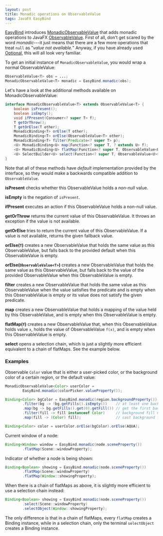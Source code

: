 ```yaml
---
layout: post
title: Monadic operations on ObservableValue
tags: JavaFX EasyBind
---
```


[EasyBind](http://www.fxmisc.org/easybind/) introduces [MonadicObservableValue](http://www.fxmisc.org/easybind/javadoc/org/fxmisc/easybind/monadic/MonadicObservableValue.html) that adds monadic operations to JavaFX [ObservableValue](http://docs.oracle.com/javase/8/javafx/api/javafx/beans/value/ObservableValue.html). First of all, don't get scared by the word _monadic_---it just means that there are a few more operations that treat `null` as "_value not available._" Anyway, if you have already used [Optional](http://docs.oracle.com/javase/8/docs/api/java/util/Optional.html), this will all look very familiar.

To get an initial instance of `MonadicObservableValue`, you would wrap a normal ObservableValue:

```java
ObservableValue<T> obs = ...;
MonadicObservableValue<T> monadic = EasyBind.monadic(obs);
```

Let's have a look at the additional methods available on MonadicObservableValue:

```java
interface MonadicObservableValue<T> extends ObservableValue<T> {
    boolean isPresent();
    boolean isEmpty();
    void ifPresent(Consumer<? super T> f);
    T getOrThrow();
    T getOrElse(T other);
    MonadicBinding<T> orElse(T other);
    MonadicBinding<T> orElse(ObservableValue<T> other);
    MonadicBinding<T> filter(Predicate<? super T> p);
    <U> MonadicBinding<U> map(Function<? super T, ? extends U> f);
    <U> MonadicBinding<U> flatMap(Function<? super T, ObservableValue<U>> f);
    <U> SelectBuilder<U> select(Function<? super T, ObservableValue<U>> f);
}
```

Note that all of these methods have _default_ implementation provided by the interface, so they would make a backwards compatible addition to `ObservableValue`.

**isPresent** checks whether this ObservableValue holds a _non-null_ value. 

**isEmpty** is the negation of `isPresent`. 

**ifPresent** executes an action if this ObservableValue holds a non-null value.

**getOrThrow** returns the current value of this ObservableValue. It throws an exception if the value is not available. 

**getOrElse** tries to return the current value of this ObservableValue. If a value is not available, returns the given fallback value. 

**orElse(`T`)** creates a new ObservableValue that holds the same value as this ObservableValue, but falls back to the provided default when this ObservableValue is empty. 

**orElse(`ObservableValue<T>`)** creates a new ObservableValue that holds the same value as this ObservableValue, but falls back to the value of the provided ObservableValue when this ObservableValue is empty. 

**filter** creates a new ObservableValue that holds the same value as this ObservableValue when the value satisfies the predicate and is empty when this ObservableValue is empty or its value does not satisfy the given predicate. 

**map** creates a new ObservableValue that holds a mapping of the value held by this ObservableValue, and is empty when this ObservableValue is empty. 

**flatMap(`f`)** creates a new ObservableValue that, when this ObservableValue holds value `x`, holds the value of ObservableValue `f(x)`, and is empty when this ObservableValue is empty.

**select** opens a selection chain, which is just a slightly more efficient equivalent to a chain of flatMaps. See the example below.


### Examples

Observable `Color` value that is either a user-picked color, or the background color of a certain region, or the default value:

```java
MonadicObservableValue<Color> userColor =
        EasyBind.monadic(colorPicker.valueProperty());

Binding<Color> bgColor = EasyBind.monadic(region.backgroundProperty())
        .filter(bg -> !bg.getFills().isEmpty())    // at least one background fill
        .map(bg -> bg.getFills().get(0).getFill()) // get the first background fill
        .filter(fill -> fill instanceof Color)     // background fill must be a color
        .map(fill -> (Color) fill);                // cast background fill to Color

Binding<Color> color = userColor.orElse(bgColor).orElse(AQUA);
```

Current window of a node:

```java
Binding<Window> window = EasyBind.monadic(node.sceneProperty())
        .flatMap(Scene::windowProperty);
```

Indicator of whether a node is being shown:

```java
Binding<Boolean> showing = EasyBind.monadic(node.sceneProperty())
        .flatMap(Scene::windowProperty)
        .flatMap(Window::showingProperty);
```

When there is a chain of flatMaps as above, it is slightly more efficient to use a selection chain instead:

```java
Binding<Boolean> showing = EasyBind.monadic(node.sceneProperty())
        .select(Scene::windowProperty)
        .selectObject(Window::showingProperty);
```

The only difference is that in a chain of flatMaps, every `flatMap` creates a Binding instance, while in a selection chain, only the terminal `selectObject` creates a Binding instance.
